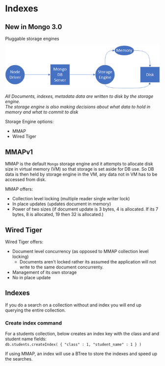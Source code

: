 # Indexes

## New in Mongo 3.0 
Pluggable storage engines

![Storage Engine Architecture](./img/mongoStorageEngine.png)

*All Documents, indexes, metadata data are written to disk by the storage engine.<br>
The storage engine is also making decisions about what data to hold in memory and what to commit to disk*

Storage Engine options:
* MMAP
* Wired Tiger

## MMAPv1

MMAP is the default `Mongo` storage engine and it attempts to allocate disk size in virtual memory (VM) so that storage is set aside for DB use. So DB data is then held by storage engine in the VM, any data not in VM has to be accessed from disk.

MMAP offers:
* Collection level locking (multiple reader single writer lock)
* In place updates (updates document in memory)
* Power of two sizes (if document update is 3 bytes, 4 is allocated. If its 7 bytes, 8 is allocated, 19 then 32 is allocated.)

## Wired Tiger

Wired Tiger offers:
* Document level concurrency (as opposed to MMAP collection level locking)
    * Documents aren't locked rather its assumed the application will not write to the same document concurrenty.
* Management of its own storage
* No in place update

## Indexes
If you do a search on a collection without and index you will end up querying the entire collection. 

### Create index command
For a students collection, below creates an index key with the class and and student name fields:<br>
`db.students.createIndex( { "class" : 1, "student_name" : 1 } )`

If using MMAP, an index will use a BTree to store the indexes and speed up the searches.

